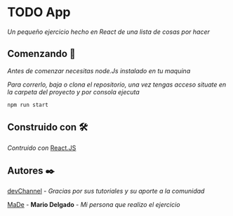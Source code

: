 # TODO App

_Un pequeño ejercicio hecho en React de una lista de cosas por hacer_

## Comenzando 🚀

_Antes de comenzar necesitas node.Js instalado en tu maquina_

_Para correrlo, baja o clona el repositorio, una vez tengas acceso situate en la carpeta del proyecto y por consola ejecuta_

```
npm run start
```

## Construido con 🛠️

_Contruido con_ [React.JS](https://github.com/facebook/react)

## Autores ✒️

[devChannel](https://www.youtube.com/c/devChannelbyAkashIngole) - _Gracias por sus tutoriales y su aporte a la comunidad_

[MaDe](https://github.com/mariodelg) - **Mario Delgado** - _Mi persona que realizo el ejercicio_

